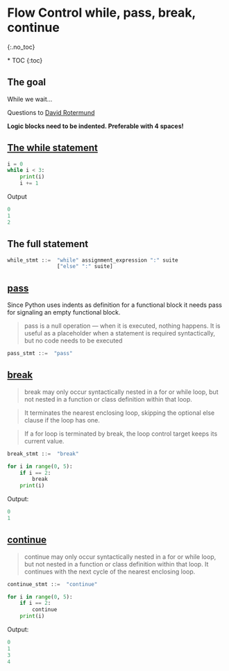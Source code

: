 # Flow Control while, pass, break, continue
{:.no_toc}

<nav markdown="1" class="toc-class">
* TOC
{:toc}
</nav>

## The goal

While we wait... 

Questions to [David Rotermund](mailto:davrot@uni-bremen.de)

**Logic blocks need to be indented.​ Preferable with 4 spaces!**

## [The while statement](https://docs.python.org/3/reference/compound_stmts.html#the-while-statement)

```python
i = 0​
while i < 3:​
    print(i)​
    i += 1
```

Output

```python
0​
1​
2
```

## The full statement

```python
while_stmt ::=  "while" assignment_expression ":" suite
                ["else" ":" suite]
```

## [pass](https://docs.python.org/3/reference/simple_stmts.html#the-pass-statement)

Since Python uses indents as definition for a functional block it needs pass for signaling an empty functional block. ​

> pass is a null operation — when it is executed, nothing happens. It is useful as a placeholder when a statement is required syntactically, but no code needs to be executed

```python
pass_stmt ::=  "pass"
```

## [break](https://docs.python.org/3/reference/simple_stmts.html#the-break-statement)

> break may only occur syntactically nested in a for or while loop, but not nested in a function or class definition within that loop.

> It terminates the nearest enclosing loop, skipping the optional else clause if the loop has one.

> If a for loop is terminated by break, the loop control target keeps its current value.

```python
break_stmt ::=  "break"
```

```python
for i in range(0, 5):​
    if i == 2:​
        break​
    print(i)
```

Output:

```python
0
1
```


## [continue](https://docs.python.org/3/reference/simple_stmts.html#the-continue-statement)

> continue may only occur syntactically nested in a for or while loop, but not nested in a function or class definition within that loop. It continues with the next cycle of the nearest enclosing loop.

```python
continue_stmt ::=  "continue"
```

```python
for i in range(0, 5):​
    if i == 2:​
        continue​
    print(i)
```

Output:

```python
0
1
3
4
```

